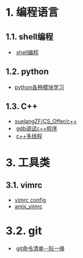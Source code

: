 
# 1. 编程语言  

## 1.1. shell编程  

+  [shell编程](http://billie66.github.io/TLCL/book/index.html)  

## 1.2. python  
+ [python各种模块学习](http://blog.csdn.net/weiwangchao_/article/details/70570508)  


## 1.3. C++  

+  [xuelangZF/CS_Offer/c++](https://github.com/xuelangZF/CS_Offer/tree/master/C%2B%2B)  
+  [gdb调试c++程序](https://deepzz.com/post/gdb-debug.html)  
+  [c++多线程](https://github.com/forhappy/Cplusplus-Concurrency-In-Practice/blob/master/Table-of-contents.md)  



# 3. 工具类  
## 3.1. vimrc  
+ [vimrc config](http://www.cnblogs.com/ma6174/archive/2011/12/10/2283393.html)  
+ [amix_vimrc](https://github.com/amix/vimrc)   


# 3.2. git  
+  [git命令清单--阮一峰](http://www.ruanyifeng.com/blog/2015/12/git-cheat-sheet.html)

